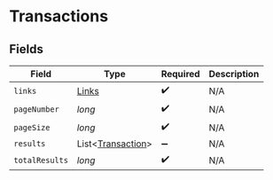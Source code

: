 # Transactions


## Fields

| Field                                                   | Type                                                    | Required                                                | Description                                             |
| ------------------------------------------------------- | ------------------------------------------------------- | ------------------------------------------------------- | ------------------------------------------------------- |
| `links`                                                 | [Links](../../models/shared/Links.md)                   | :heavy_check_mark:                                      | N/A                                                     |
| `pageNumber`                                            | *long*                                                  | :heavy_check_mark:                                      | N/A                                                     |
| `pageSize`                                              | *long*                                                  | :heavy_check_mark:                                      | N/A                                                     |
| `results`                                               | List<[Transaction](../../models/shared/Transaction.md)> | :heavy_minus_sign:                                      | N/A                                                     |
| `totalResults`                                          | *long*                                                  | :heavy_check_mark:                                      | N/A                                                     |